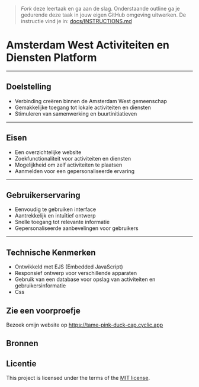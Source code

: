 > _Fork_ deze leertaak en ga aan de slag. Onderstaande outline ga je gedurende deze taak in jouw eigen GitHub omgeving uitwerken. De instructie vind je in: [docs/INSTRUCTIONS.md](docs/INSTRUCTIONS.md)


# Amsterdam West Activiteiten en Diensten Platform

---

## Doelstelling

- Verbinding creëren binnen de Amsterdam West gemeenschap
- Gemakkelijke toegang tot lokale activiteiten en diensten
- Stimuleren van samenwerking en buurtinitiatieven

---

## Eisen

- Een overzichtelijke website
- Zoekfunctionaliteit voor activiteiten en diensten
- Mogelijkheid om zelf activiteiten te plaatsen
- Aanmelden voor een gepersonaliseerde ervaring

---

## Gebruikerservaring

- Eenvoudig te gebruiken interface
- Aantrekkelijk en intuïtief ontwerp
- Snelle toegang tot relevante informatie
- Gepersonaliseerde aanbevelingen voor gebruikers

---

## Technische Kenmerken

- Ontwikkeld met EJS (Embedded JavaScript)
- Responsief ontwerp voor verschillende apparaten
- Gebruik van een database voor opslag van activiteiten en gebruikersinformatie
- Css


## Zie een voorproefje

Bezoek omijn website op https://tame-pink-duck-cap.cyclic.app


## Bronnen

## Licentie

This project is licensed under the terms of the [MIT license](./LICENSE).
